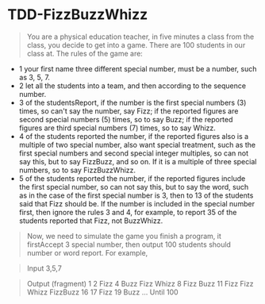 # TDD-FizzBuzzWhizz

>You are a physical education teacher, in five minutes a class from the class, you decide to get into a game. There are 100 students in our class at. The rules of the game are: 

* 1 your first name three different special number, must be a number, such as 3, 5, 7. 
* 2 let all the students into a team, and then according to the sequence number. 
* 3 of the studentsReport, if the number is the first special numbers (3) times, so can't say the number, say Fizz; if the reported figures are second special numbers (5) times, so to say Buzz; if the reported figures are third special numbers (7) times, so to say Whizz. 
* 4 of the students reported the number, if the reported figures also is a multiple of two special number, also want special treatment, such as the first special numbers and second special integer multiples, so can not say this, but to say FizzBuzz, and so on. If it is a multiple of three special numbers, so to say FizzBuzzWhizz. 
* 5 of the students reported the number, if the reported figures include the first special number, so can not say this, but to say the word, such as in the case of the first special number is 3, then to 13 of the students said that Fizz should be. If the number is included in the special number first, then ignore the rules 3 and 4, for example, to report 35 of the students reported that Fizz, not BuzzWhizz. 
 
>Now, we need to simulate the game you finish a program, it firstAccept 3 special number, then output 100 students should number or word report. For example, 
 
>Input
3,5,7

>Output (fragment)
1
2
Fizz
4
Buzz
Fizz
Whizz
8
Fizz
Buzz
11
Fizz
Fizz
Whizz
FizzBuzz
16
17
Fizz
19
Buzz 
…
Until 100